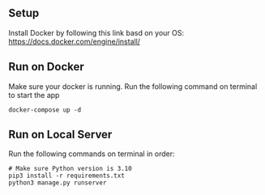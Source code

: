 ## Setup

Install Docker by following this link basd on your OS: https://docs.docker.com/engine/install/

## Run on Docker
Make sure your docker is running. Run the following command on terminal to start the app
```
docker-compose up -d
```

## Run on Local Server

Run the following commands on terminal in order:
```
# Make sure Python version is 3.10
pip3 install -r requirements.txt
python3 manage.py runserver
```
